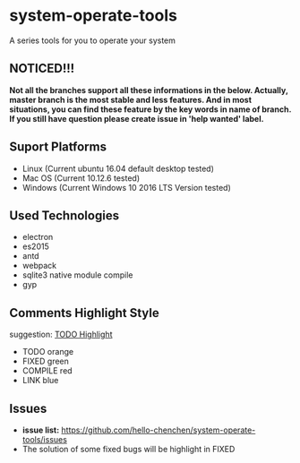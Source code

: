 # system-operate-tools
  A series tools for you to operate your system

## NOTICED!!!
  **Not all the branches support all these informations in the below. Actually, master branch is the most stable and less features. And in most situations, you can find these feature by the key words in name of branch. If you still have question please create issue in 'help wanted' label.**

## Suport Platforms
- Linux (Current ubuntu 16.04 default desktop tested)
- Mac OS (Current 10.12.6 tested)
- Windows (Current Windows 10 2016 LTS Version tested)

## Used Technologies
- electron
- es2015
- antd
- webpack
- sqlite3 native module compile
- gyp

## Comments Highlight Style
  suggestion: [TODO Highlight](https://marketplace.visualstudio.com/items?itemName=wayou.vscode-todo-highlight)
- TODO orange
- FIXED green
- COMPILE red
- LINK blue

## Issues
- **issue list:** https://github.com/hello-chenchen/system-operate-tools/issues
- The solution of some fixed bugs will be highlight in FIXED
